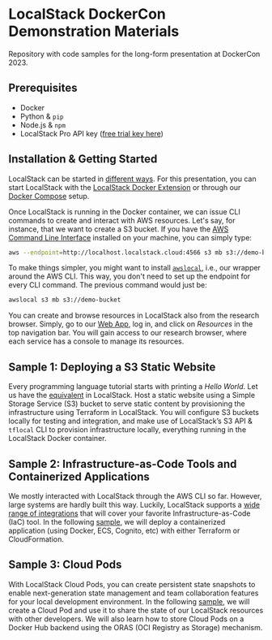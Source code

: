# LocalStack DockerCon Demonstration Materials

Repository with code samples for the long-form presentation at DockerCon 2023.

## Prerequisites

-   Docker
-   Python & `pip`
-   Node.js & `npm`
-   LocalStack Pro API key ([free trial key here](https://app.localstack.cloud/))

## Installation & Getting Started

LocalStack can be started in [different ways](https://docs.localstack.cloud/getting-started/installation/). For this presentation, you can start LocalStack with the [LocalStack Docker Extension](https://docs.localstack.cloud/user-guide/tools/localstack-docker-extension/) or through our [Docker Compose](https://docs.localstack.cloud/getting-started/installation/#starting-localstack-with-docker-compose) setup.

Once LocalStack is running in the Docker container, we can issue CLI commands to create and interact with AWS resources. Let's say, for instance, that we want to create a S3 bucket. If you have the [AWS Command Line Interface](https://aws.amazon.com/cli/) installed on your machine, you can simply type:

```bash
aws --endpoint=http://localhost.localstack.cloud:4566 s3 mb s3://demo-bucket
```

To make things simpler, you might want to install  [`awslocal`](https://github.com/localstack/awscli-local), i.e., our wrapper around the AWS CLI. This way, you don't need to set up the endpoint for every CLI command. The previous command would just be:

```bash
awslocal s3 mb s3://demo-bucket

```

You can create and browse resources in LocalStack also from the research browser. Simply, go to our  [Web App](https://app.localstack.cloud/), log in, and click on  _Resources_  in the top navigation bar. You will gain access to our research browser, where each service has a console to manage its resources.

## Sample 1: Deploying a S3 Static Website 

Every programming language tutorial starts with printing a _Hello World_. Let us have the [equivalent](./01-hello-world/) in LocalStack. Host a static website using a Simple Storage Service (S3) bucket to serve static content by provisioning the infrastructure using Terraform in LocalStack. You will configure S3 buckets locally for testing and integration, and make use of LocalStack’s S3 API & `tflocal` CLI to provision infrastructure locally, everything running in the LocalStack Docker container.

## Sample 2: Infrastructure-as-Code Tools and Containerized Applications

We mostly interacted with LocalStack through the AWS CLI so far. However, large systems are hardly built this way. Luckily, LocalStack supports a [wide range of integrations](https://docs.localstack.cloud/user-guide/integrations/) that will cover your favorite Infrastructure-as-Code (IaC) tool. In the following [sample](./02-serverless-api-ecs-apigateway/), we will deploy a containerized application (using Docker, ECS, Cognito, etc) with either Terraform or CloudFormation.

## Sample 3: Cloud Pods

With LocalStack Cloud Pods, you can create persistent state snapshots to enable next-generation state management and team collaboration features for your local development environment. In the following [sample](./03-cloud-pods/), we will create a Cloud Pod and use it to share the state of our LocalStack resources with other developers. We will also learn how to store Cloud Pods on a Docker Hub backend using the ORAS (OCI Registry as Storage) mechanism.
